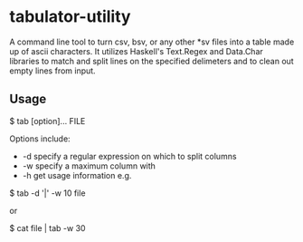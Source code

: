 # tabulator-utility

A command line tool to turn csv, bsv, or any other \*sv files into a table made up of ascii characters.
It utilizes Haskell's Text.Regex and Data.Char libraries to match and split lines on the specified
delimeters and to clean out empty lines from input.

## Usage

$ tab [option]... FILE

Options include:
- -d <regex> specify a regular expression on which to split columns
- -w <int>   specify a maximum column with
- -h         get usage information
e.g. 

$ tab -d '\|' -w 10 file

or

$ cat file | tab -w 30

